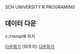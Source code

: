 SCH UNIVERSITY R PROGRAMING

## 데이터 다운
c:/rtemp에 위치


[다운하기](https://www.dropbox.com/scl/fo/1ydk8y95y8xmuiim85x7s/ALVm4Dq_oHMiWbktPX8Coxw?rlkey=w2evn6pskgtj2uat0vgal2rsz&dl=0)
(10주차) [다운하기](https://www.kaggle.com/competitions/instacart-market-basket-analysis/data)
